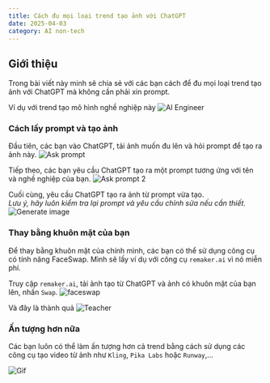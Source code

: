 ```yaml
---
title: Cách đu mọi loại trend tạo ảnh với ChatGPT
date: 2025-04-03
category: AI non-tech
---
```



## Giới thiệu

Trong bài viết này minh sẽ chia sẻ với các bạn cách để đu mọi loại trend tạo ảnh với ChatGPT mà không cần phải xin prompt.

Ví dụ với trend tạo mô hình nghề nghiệp này
![AI Engineer](AlexV_AIEngineer.png)

### Cách lấy prompt và tạo ảnh

Đầu tiên, các bạn vào ChatGPT, tải ảnh muốn đu lên và hỏi prompt để tạo ra ảnh này.
![Ask prompt](askprompt.png)

Tiếp theo, các bạn yêu cầu ChatGPT tạo ra một prompt tương ứng với tên và nghề nghiệp của bạn.
![Ask prompt 2](askprompt2.png)

Cuối cùng, yêu cầu ChatGPT tạo ra ảnh từ prompt vừa tạo. <br>
<i>Lưu ý, hãy luôn kiểm tra lại prompt và yêu cầu chỉnh sửa nếu cần thiết.</i>
![Generate image](generate_image.png)

### Thay bằng khuôn mặt của bạn

Để thay bằng khuôn mặt của chính mình, các bạn có thể sử dụng công cụ có tính năng FaceSwap. Mình sẽ lấy ví dụ với công cụ `remaker.ai` vì nó miễn phí.

Truy cập `remaker.ai`, tải ảnh tạo từ ChatGPT và ảnh có khuôn mặt của bạn lên, nhấn `Swap`.
![faceswap](faceswap.png)

Và đây là thành quả
![Teacher](Teacher.png)

### Ấn tượng hơn nữa

Các bạn luôn có thể làm ấn tượng hơn cả trend bằng cách sử dụng các công cụ tạo video từ ảnh như `Kling`, `Pika Labs` hoặc `Runway`,...

![Gif](manwalk.gif)

